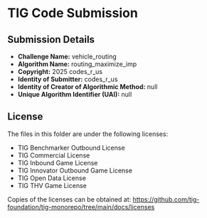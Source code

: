 # TIG Code Submission

## Submission Details

* **Challenge Name:** vehicle_routing
* **Algorithm Name:** routing_maximize_imp
* **Copyright:** 2025 codes_r_us
* **Identity of Submitter:** codes_r_us
* **Identity of Creator of Algorithmic Method:** null
* **Unique Algorithm Identifier (UAI):** null

## License

The files in this folder are under the following licenses:
* TIG Benchmarker Outbound License
* TIG Commercial License
* TIG Inbound Game License
* TIG Innovator Outbound Game License
* TIG Open Data License
* TIG THV Game License

Copies of the licenses can be obtained at:
https://github.com/tig-foundation/tig-monorepo/tree/main/docs/licenses